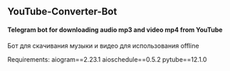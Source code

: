 ## YouTube-Converter-Bot
#### Telegram bot for downloading audio mp3 and video mp4 from YouTube
Бот для скачивания музыки и видео для использования offline

Requirements:
aiogram==2.23.1
aioschedule==0.5.2
pytube==12.1.0
